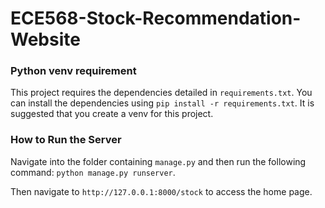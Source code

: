 # ECE568-Stock-Recommendation-Website

### Python venv requirement
This project requires the dependencies detailed in `requirements.txt`. You can install the dependencies using `pip install -r requirements.txt`. It is suggested that you create a venv for this project.

### How to Run the Server
Navigate into the folder containing `manage.py` and then run the following command: 
`python manage.py runserver`. 

Then navigate to `http://127.0.0.1:8000/stock` to access the home page.
